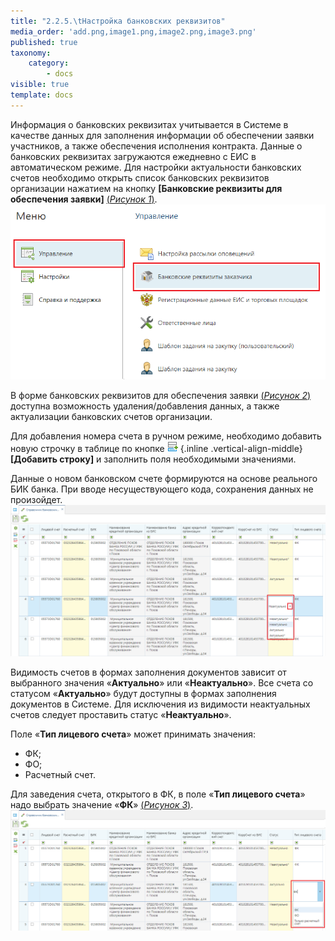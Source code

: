 ```yaml
---
title: "2.2.5.\tНастройка банковских реквизитов"
media_order: 'add.png,image1.png,image2.png,image3.png'
published: true
taxonomy:
    category:
        - docs
visible: true
template: docs
---
```


Информация о банковских реквизитах учитывается в Системе в качестве данных для заполнения информации об обеспечении заявки участников, а также обеспечения исполнения контракта. Данные о банковских реквизитах загружаются ежедневно с ЕИС в автоматическом режиме. Для настройки актуальности банковских счетов необходимо открыть список банковских реквизитов организации нажатием на кнопку **[Банковские реквизиты для обеспечения заявки]** [(*Рисунок 1*)](#ris-1).
![Рисунок 1. Вызов формы банковских реквизитов для обеспечения заявки](image1.png?id=ris-1)

В форме банковских реквизитов для обеспечения заявки [(*Рисунок 2*)](#ris-2) доступна возможность удаления/добавления данных, а также актуализации банковских счетов организации.

Для добавления номера счета в ручном режиме, необходимо добавить новую строчку в таблице по кнопке  ![](add.png) {.inline .vertical-align-middle} **[Добавить строку]** и заполнить поля необходимыми значениями.

Данные о новом банковском счете формируются на основе реального БИК банка. При вводе несуществующего кода, сохранения данных не произойдет.
![Рисунок 2. Вызов формы редактирования банковских реквизитов](image2.png?id=ris-2)

Видимость счетов в формах заполнения документов зависит от выбранного значения «**Актуально**» или «**Неактуально**». Все счета со статусом «**Актуально**» будут доступны в формах заполнения документов в Системе. Для исключения из видимости неактуальных счетов следует проставить статус «**Неактуально**».

Поле «**Тип лицевого счета**» может принимать значения:
-   ФК;
-   ФО;
-   Расчетный счет.

Для заведения счета, открытого в ФК, в поле «**Тип лицевого счета**» надо выбрать значение «**ФК**» [(*Рисунок 3*)](#ris-3).
![Рисунок 3. Вызов формы редактирования банковских реквизитов](image3.png?id=ris-3)
